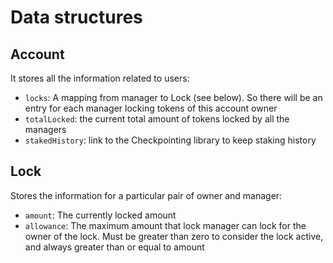 # Data structures

## Account

It stores all the information related to users:

- `locks`: A mapping from manager to Lock (see below). So there will be an entry for each manager locking tokens of this account owner
- `totalLocked`: the current total amount of tokens locked by all the managers
- `stakedHistory`: link to the Checkpointing library to keep staking history

## Lock

Stores the information for a particular pair of owner and manager:

- `amount`: The currently locked amount
- `allowance`: The maximum amount that lock manager can lock for the owner of the lock. Must be greater than zero to consider the lock active, and always greater than or equal to amount

